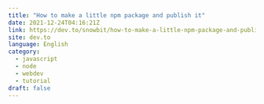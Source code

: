 ```yaml
---
title: "How to make a little npm package and publish it"
date: 2021-12-24T04:16:21Z
link: https://dev.to/snowbit/how-to-make-a-little-npm-package-and-publish-it-4885?utm_medium=RSS&utm_source=news.12bit.vn
site: dev.to
language: English
category:
  - javascript
  - node
  - webdev
  - tutorial
draft: false
---
```

